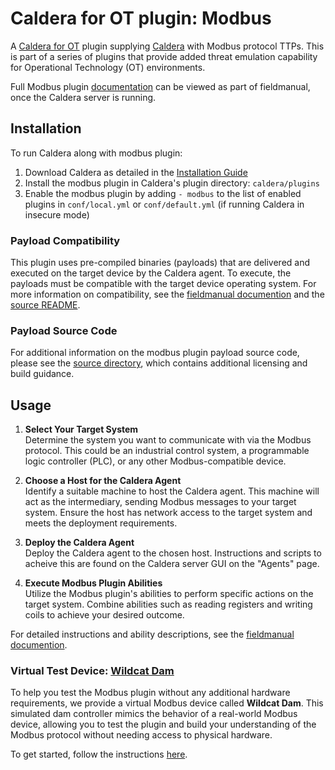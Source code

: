 # Caldera for OT plugin: Modbus

A [Caldera for OT](https://github.com/mitre/caldera-ot) plugin supplying
[Caldera](https://github.com/mitre/caldera) with Modbus protocol TTPs. This is
part of a series of plugins that provide added threat emulation capability for
Operational Technology (OT) environments.

Full Modbus plugin [documentation](docs/modbus.md) can be viewed as part of
fieldmanual, once the Caldera server is running.

## Installation

To run Caldera along with modbus plugin:
1. Download Caldera as detailed in the [Installation Guide](https://github.com/mitre/caldera)
2. Install the modbus plugin in Caldera's plugin directory: `caldera/plugins`
3. Enable the modbus plugin by adding `- modbus` to the list of enabled plugins
   in `conf/local.yml` or `conf/default.yml` (if running Caldera in insecure
   mode)

### Payload Compatibility

This plugin uses pre-compiled binaries (payloads) that are delivered and
executed on the target device by the Caldera agent. To execute, the payloads 
must be compatible with the target device operating system. For more information 
on compatibility, see the [fieldmanual documention](/docs/modbus.md#payloads) and 
the [source README](/src/README.md). 


### Payload Source Code

For additional information on the modbus plugin payload source code, please see
the [source directory](/src/), which contains additional licensing and
build guidance.

## Usage

1. **Select Your Target System**  
   Determine the system you want to communicate with via the Modbus protocol.
   This could be an industrial control system, a programmable logic controller
   (PLC), or any other Modbus-compatible device.

2. **Choose a Host for the Caldera Agent**  
   Identify a suitable machine to host the Caldera agent. This machine will act
   as the intermediary, sending Modbus messages to your target system. Ensure the
   host has network access to the target system and meets the deployment
   requirements.

3. **Deploy the Caldera Agent**  
   Deploy the Caldera agent to the chosen host. Instructions and scripts to 
   acheive this are found on the Caldera server GUI on the "Agents" page. 

4. **Execute Modbus Plugin Abilities**  
   Utilize the Modbus plugin's abilities to perform specific actions on the
   target system. Combine abilities such as reading registers and writing 
   coils to achieve your desired outcome.

For detailed instructions and ability descriptions, see the
[fieldmanual documention](/docs/modbus.md#usage).

### Virtual Test Device: [Wildcat Dam](https://github.com/mitre/wildcatdam)

To help you test the Modbus plugin without any additional hardware
requirements, we provide a virtual Modbus device called **Wildcat Dam**. This
simulated dam controller mimics the behavior of a real-world Modbus device,
allowing you to test the plugin and build your understanding of the Modbus
protocol without needing access to physical hardware.

To get started, follow the instructions [here](https://github.com/mitre/wildcatdam).

